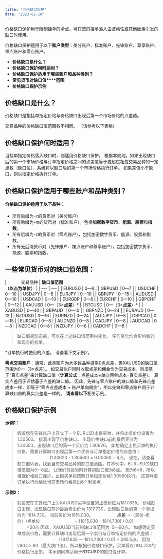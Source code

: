 ```yaml
---
title: "价格缺口保护"
date: "2023-01-10"
---
```


价格缺口保护用于限制挂单的滑点，可在您的挂单落入由波动性或其他因素引发的缺口时使用。

价格缺口保护适用于以下**账户类型**：美分账户、标准账户、先锋账户、尊享账户、裸点账户和零点账户。

- **价格缺口是什么？**
- **价格缺口保护何时适用？**
- **价格缺口保护适用于哪些账户和品种类别？**
- **常见货币对缺口值****范围**
- **价格缺口保护示例**

## 价格缺口是什么？

价格缺口是指挂单指定价格与价格缺口出现后第一个市场价格的点差值。

交易品种的价格缺口值范围各不相同。 （请参考以下表格）

## 价格缺口保护何时适用？

当挂单指定价格落入缺口时，则适用价格缺口保护。 根据本规则，如果出现缺口后的第一个市场价格与订单指定价格之间的点差值等于或超过相应交易品种的一定点数（缺口位），系统将以缺口后的第一个市场价格执行订单。 如果差值小于缺口，则以指定价格执行订单。

## 价格缺口保护适用于哪些账户和品种类别？

#### **价格缺口保护适用于以下品种：**

- 所有后缀为-c的货币对（美分账户）
- 所有后缀为-m的货币对（标准账户），包括**加密数字货币**、**能源**、**股票**和**指数**。
- 所有后缀为-z的货币对（零点账户），包括加密数字货币、能源、股票和指数。
- 所有无后缀货币对（先锋账户、裸点账户和尊享账户），包括加密数字货币、能源、股票和指数。

## 一些常见货币对的缺口值范围：

|            交易品种 | **缺口值范围  
（以点为单位）** |
| --- | --- |
| EURUSD | 0—8 |
| GBPUSD | 0—7 |
| USDCHF | 0—10 |
| USDJPY | 0—8 |
| EURJPY | 0—10 |
| GBPJPY | 0—15 |
| AUDUSD | 0—10 |
| USDCAD | 0—10 |
| EURGBP | 0—8 |
| EURCHF | 0—10 |
| GBPCHF | 0—12 |
| XAUUSD | 0—（3×**点差**）* |
| BTCUSD | 0—（3×**点差**）* |
| XAGUSD | 0—40 |
| GBPAUD  | 0—10 |
| GBPNZD | 0—24 |
| EURAUD | 0—12 |
| NZDUSD | 0—16 |
| EURNZD | 0—24 |
| AUDJPY | 0—8 |
| GBPCAD | 0—15 |
| EURCAD | 0—8 |
| AUDNZD | 0—8 |
| CADJPY | 0—8 |
| AUDCAD | 0—8 |
| NZDCAD | 0—8 |
| NZDJPY | 0—8 |
| CADCHF | 0—8 |

> 缺口值是动态的，可以在上述缺口值范围内变化。 任何变化均会影响新的和现有的挂单。

*订单执行时使用的点差。 请查看下文示例2。

**零点交易账户**：通常，此类账户为大多数品种提供0点点差，但XAUUSD的缺口值范围为0—（3×点差）。 如交易账户同时收取点差和佣金作为交易成本，则须基于“真实点差”来计算缺口值（**计算公式**：点差成本+单向佣金成本=真实点差）。 真实点差用于评估基于点差的缺口值。 因此，先锋与零点账户的缺口值和先锋点差成本一样，即等于“零点点差成本 + 账户单向佣金”，所以先锋和零点账户用于计算缺口值的真实点差是一样的。 **请查看以下**相关示例。

## 价格缺口保护示例

**示例1：**

> 假设您在先锋账户上开立了一个EURUSD止损买单，并将止损价位设置为1.30560。 接着出现了价格缺口。 出现价格缺口前的最后买价为 1.30550，出现缺口后的第一个买价为 1.30620。 如想确定止损买单的执行价格，需要计算缺口出现后第一个买价与订单指定价格的点差值：
>                                          (1.30620 - 1.30560) = 0.00060 = 6点。
> 现在，请查看缺口值列表，找到当前交易品种的缺口值范围。在本例中，EURUSD的缺口值范围为0—8点。 让我们假设当时计算的缺口值为8点。
> 因为6<8，所以根据价格缺口保护，止损买单将按照订单指定价格1.30560执行。 这意味着订单执行价格比当前市场价格高出6个利润点。

**示例2：**

> 假设您在先锋账户上为XAUUSD买单设置的止损价位为1817.635。 价格缺口出现，出现缺口前的最后卖出价为 1817.730，出现缺口后的第一个卖出价为 1814.730。 当前买价为1815.030。
>                    **点差**  =（买价-卖价）/点单位
>                             = (1815.030 - 1814.730) / 0.01
>                             =30点
> 因此，XAUUSD当前的缺口值范围为  0—90点。
> 如想确定买单成交价格，需要计算缺口出现后第一个卖价与订单指定价格的点差值：
>                                        (1817.635 — 1814.730) / 0.01 = 290.5点。
> 因为290.5> 90（最大缺口值），所以根据价格缺口保护，买单将以1814.730的价格执行止损。
> 本示例同样适用于**BTCUSD**的缺口位计算。
